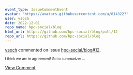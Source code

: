 ```yaml
---
event_type: IssueCommentEvent
avatar: "https://avatars.githubusercontent.com/u/814322?"
user: vsoch
date: 2022-12-01
repo_name: hpc-social/blog
html_url: https://github.com/hpc-social/blog/pull/12
repo_url: https://github.com/hpc-social/blog
---
```


<a href='https://github.com/vsoch' target='_blank'>vsoch</a> commented on issue <a href='https://github.com/hpc-social/blog/pull/12' target='_blank'>hpc-social/blog#12</a>.

<small>I think we are in agreement! So to summarize:...</small>

<a href='https://github.com/hpc-social/blog/pull/12' target='_blank'>View Comment</a>